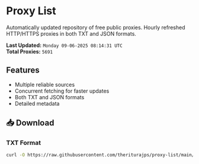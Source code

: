 # Proxy List

Automatically updated repository of free public proxies. Hourly refreshed HTTP/HTTPS proxies in both TXT and JSON formats.

**Last Updated:** `Monday 09-06-2025 08:14:31 UTC`  
**Total Proxies:** `5691`

## Features
- Multiple reliable sources
- Concurrent fetching for faster updates
- Both TXT and JSON formats
- Detailed metadata

## 📥 Download

### TXT Format
```bash
curl -O https://raw.githubusercontent.com/theriturajps/proxy-list/main/proxies.txt